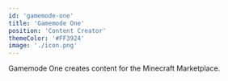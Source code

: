 ```yaml
---
id: 'gamemode-one'
title: 'Gamemode One'
position: 'Content Creator'
themeColor: '#FF3924'
image: './icon.png'
---
```


Gamemode One creates content for the Minecraft Marketplace.

